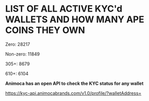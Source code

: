 # LIST OF ALL ACTIVE KYC'd WALLETS AND HOW MANY APE COINS THEY OWN

Zero: 28217

Non-zero: 11849

305+: 8679

610+: 6104

**Animoca has an open API to check the KYC status for any wallet**

https://kyc-api.animocabrands.com/v1.0/profile/?walletAddress=